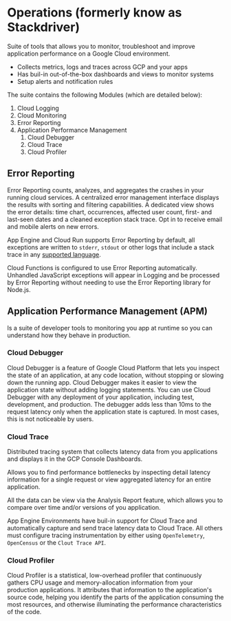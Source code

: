 # Operations (formerly know as Stackdriver)

Suite of tools that allows you to monitor, troubleshoot and improve application performance on a Google Cloud environment.

* Collects metrics, logs and traces across GCP and your apps
* Has buil-in out-of-the-box dashboards and views to monitor systems
* Setup alerts and notification rules

The suite contains the following Modules (which are detailed below):

1. Cloud Logging
2. Cloud Monitoring
3. Error Reporting
4. Application Performance Management
   1. Cloud Debugger
   2. Cloud Trace
   3. Cloud Profiler



## Error Reporting
Error Reporting counts, analyzes, and aggregates the crashes in your running cloud services. A centralized error management interface displays the results with sorting and filtering capabilities. A dedicated view shows the error details: time chart, occurrences, affected user count, first- and last-seen dates and a cleaned exception stack trace. Opt in to receive email and mobile alerts on new errors.

App Engine and Cloud Run supports Error Reporting by default, all exceptions are written to `stderr`, `stdout` or other logs that include a stack trace in any [supported language](https://cloud.google.com/error-reporting/docs/setup#setup-by-language).

Cloud Functions is configured to use Error Reporting automatically. Unhandled JavaScript exceptions will appear in Logging and be processed by Error Reporting without needing to use the Error Reporting library for Node.js.

## Application Performance Management (APM)
Is a suite of developer tools to monitoring you app at runtime so you can understand how they behave in production.

### Cloud Debugger
Cloud Debugger is a feature of Google Cloud Platform that lets you inspect the state of an application, at any code location, without stopping or slowing down the running app. Cloud Debugger makes it easier to view the application state without adding logging statements.
You can use Cloud Debugger with any deployment of your application, including test, development, and production. The debugger adds less than 10ms to the request latency only when the application state is captured. In most cases, this is not noticeable by users.
### Cloud Trace
Distributed tracing system that collects latency data from you applications and displays it in the GCP Console Dashboards.

Allows you to find performance bottlenecks by inspecting detail latency information for a single request or view aggregated latency for an entire application.

All the data can be view via the Analysis Report feature, which allows you to compare over time and/or versions of you application.

App Engine Environments have buil-in support for Cloud Trace and automatically capture and send trace latency data to Cloud Trace. All others must configure tracing instrumentation by either using `OpenTelemetry`, `OpenCensus` or the `Clout Trace API`.

### Cloud Profiler
Cloud Profiler is a statistical, low-overhead profiler that continuously gathers CPU usage and memory-allocation information from your production applications. It attributes that information to the application's source code, helping you identify the parts of the application consuming the most resources, and otherwise illuminating the performance characteristics of the code.
